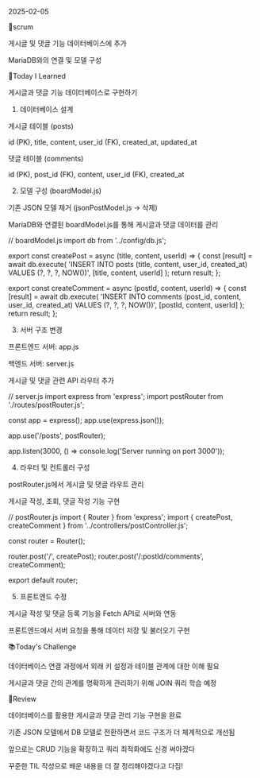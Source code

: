 2025-02-05

💬scrum

게시글 및 댓글 기능 데이터베이스에 추가

MariaDB와의 연결 및 모델 구성

📝Today I Learned

게시글과 댓글 기능 데이터베이스로 구현하기

1. 데이터베이스 설계

게시글 테이블 (posts)

id (PK), title, content, user_id (FK), created_at, updated_at

댓글 테이블 (comments)

id (PK), post_id (FK), content, user_id (FK), created_at

2. 모델 구성 (boardModel.js)

기존 JSON 모델 제거 (jsonPostModel.js → 삭제)

MariaDB와 연결된 boardModel.js를 통해 게시글과 댓글 데이터를 관리

// boardModel.js
import db from '../config/db.js';

export const createPost = async (title, content, userId) => {
  const [result] = await db.execute(
    'INSERT INTO posts (title, content, user_id, created_at) VALUES (?, ?, ?, NOW())',
    [title, content, userId]
  );
  return result;
};

export const createComment = async (postId, content, userId) => {
  const [result] = await db.execute(
    'INSERT INTO comments (post_id, content, user_id, created_at) VALUES (?, ?, ?, NOW())',
    [postId, content, userId]
  );
  return result;
};

3. 서버 구조 변경

프론트엔드 서버: app.js

백엔드 서버: server.js

게시글 및 댓글 관련 API 라우터 추가

// server.js
import express from 'express';
import postRouter from './routes/postRouter.js';

const app = express();
app.use(express.json());

app.use('/posts', postRouter);

app.listen(3000, () => console.log('Server running on port 3000'));

4. 라우터 및 컨트롤러 구성

postRouter.js에서 게시글 및 댓글 라우트 관리

게시글 작성, 조회, 댓글 작성 기능 구현

// postRouter.js
import { Router } from 'express';
import { createPost, createComment } from '../controllers/postController.js';

const router = Router();

router.post('/', createPost);
router.post('/:postId/comments', createComment);

export default router;

5. 프론트엔드 수정

게시글 작성 및 댓글 등록 기능을 Fetch API로 서버와 연동

프론트엔드에서 서버 요청을 통해 데이터 저장 및 불러오기 구현

📚Today's Challenge

데이터베이스 연결 과정에서 외래 키 설정과 테이블 관계에 대한 이해 필요

게시글과 댓글 간의 관계를 명확하게 관리하기 위해 JOIN 쿼리 학습 예정

🌟Review

데이터베이스를 활용한 게시글과 댓글 관리 기능 구현을 완료

기존 JSON 모델에서 DB 모델로 전환하면서 코드 구조가 더 체계적으로 개선됨

앞으로는 CRUD 기능을 확장하고 쿼리 최적화에도 신경 써야겠다

꾸준한 TIL 작성으로 배운 내용을 더 잘 정리해야겠다고 다짐!

